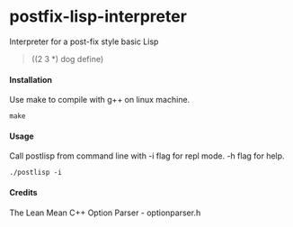 # postfix-lisp-interpreter
Interpreter for a post-fix style basic Lisp

> ((2 3 *) dog define)


#### Installation
Use make to compile with g++ on linux machine.
```
make
```
#### Usage
Call postlisp from command line with -i flag for repl mode. -h flag for help.
```
./postlisp -i
```

#### Credits
The Lean Mean C++ Option Parser - optionparser.h